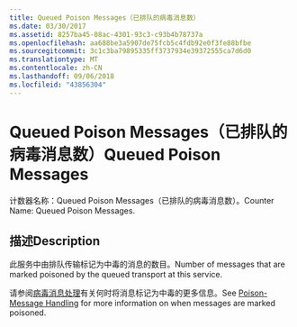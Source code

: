 ```yaml
---
title: Queued Poison Messages（已排队的病毒消息数）
ms.date: 03/30/2017
ms.assetid: 8257ba45-08ac-4301-93c3-c93b4b78737a
ms.openlocfilehash: aa688be3a5907de75fcb5c4fdb92e0f3fe88bfbe
ms.sourcegitcommit: 3c1c3ba79895335ff3737934e39372555ca7d6d0
ms.translationtype: MT
ms.contentlocale: zh-CN
ms.lasthandoff: 09/06/2018
ms.locfileid: "43856304"
---
```

# <a name="queued-poison-messages"></a><span data-ttu-id="b4274-102">Queued Poison Messages（已排队的病毒消息数）</span><span class="sxs-lookup"><span data-stu-id="b4274-102">Queued Poison Messages</span></span>
<span data-ttu-id="b4274-103">计数器名称：Queued Poison Messages（已排队的病毒消息数）。</span><span class="sxs-lookup"><span data-stu-id="b4274-103">Counter Name: Queued Poison Messages.</span></span>  
  
## <a name="description"></a><span data-ttu-id="b4274-104">描述</span><span class="sxs-lookup"><span data-stu-id="b4274-104">Description</span></span>  
 <span data-ttu-id="b4274-105">此服务中由排队传输标记为中毒的消息的数目。</span><span class="sxs-lookup"><span data-stu-id="b4274-105">Number of messages that are marked poisoned by the queued transport at this service.</span></span>  
  
 <span data-ttu-id="b4274-106">请参阅[病毒消息处理](https://go.microsoft.com/fwlink/?LinkID=96233)有关何时将消息标记为中毒的更多信息。</span><span class="sxs-lookup"><span data-stu-id="b4274-106">See [Poison-Message Handling](https://go.microsoft.com/fwlink/?LinkID=96233) for more information on when messages are marked poisoned.</span></span>

